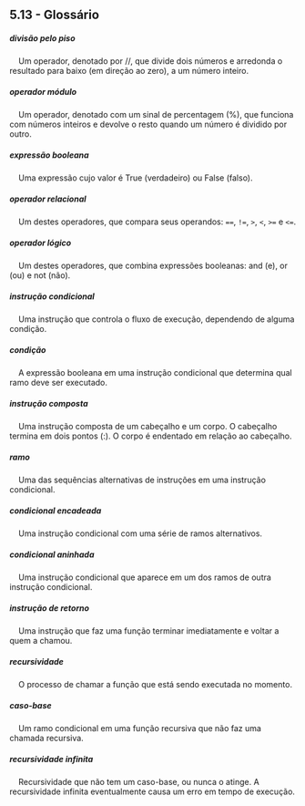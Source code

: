## 5.13 - Glossário


##### divisão pelo piso
&nbsp;&nbsp;&nbsp;&nbsp;Um operador, denotado por //, que divide dois números e arredonda o resultado para baixo (em direção ao zero), a um número inteiro.

##### operador módulo
&nbsp;&nbsp;&nbsp;&nbsp;Um operador, denotado com um sinal de percentagem (%), que funciona com números inteiros e devolve o resto quando um número é dividido por outro.

##### expressão booleana
&nbsp;&nbsp;&nbsp;&nbsp;Uma expressão cujo valor é True (verdadeiro) ou False (falso).

##### operador relacional
&nbsp;&nbsp;&nbsp;&nbsp;Um destes operadores, que compara seus operandos: `==`, `!=`, `>`, `<`, `>=` e `<=`.

##### operador lógico
&nbsp;&nbsp;&nbsp;&nbsp;Um destes operadores, que combina expressões booleanas: and (e), or (ou) e not (não).

##### instrução condicional
&nbsp;&nbsp;&nbsp;&nbsp;Uma instrução que controla o fluxo de execução, dependendo de alguma condição.

##### condição
&nbsp;&nbsp;&nbsp;&nbsp;A expressão booleana em uma instrução condicional que determina qual ramo deve ser executado.

##### instrução composta
&nbsp;&nbsp;&nbsp;&nbsp;Uma instrução composta de um cabeçalho e um corpo. O cabeçalho termina em dois pontos (:). O corpo é endentado em relação ao cabeçalho.

##### ramo
&nbsp;&nbsp;&nbsp;&nbsp;Uma das sequências alternativas de instruções em uma instrução condicional.

##### condicional encadeada
&nbsp;&nbsp;&nbsp;&nbsp;Uma instrução condicional com uma série de ramos alternativos.

##### condicional aninhada
&nbsp;&nbsp;&nbsp;&nbsp;Uma instrução condicional que aparece em um dos ramos de outra instrução condicional.

##### instrução de retorno
&nbsp;&nbsp;&nbsp;&nbsp;Uma instrução que faz uma função terminar imediatamente e voltar a quem a chamou.

##### recursividade
&nbsp;&nbsp;&nbsp;&nbsp;O processo de chamar a função que está sendo executada no momento.

##### caso-base
&nbsp;&nbsp;&nbsp;&nbsp;Um ramo condicional em uma função recursiva que não faz uma chamada recursiva.

##### recursividade infinita
&nbsp;&nbsp;&nbsp;&nbsp;Recursividade que não tem um caso-base, ou nunca o atinge. A recursividade infinita eventualmente causa um erro em tempo de execução.


